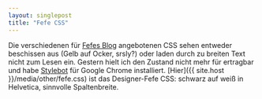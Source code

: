 ```yaml
---
layout: singlepost
title: "Fefe CSS"
---
```


Die verschiedenen für [Fefes Blog](http://blog.fefe.de) angebotenen CSS sehen entweder beschissen aus (Gelb auf Ocker, srsly?) oder laden durch zu breiten Text nicht zum Lesen ein. Gestern hielt ich den Zustand nicht mehr für ertragbar und habe [Stylebot](https://chrome.google.com/webstore/detail/oiaejidbmkiecgbjeifoejpgmdaleoha) für Google Chrome installiert. [Hier]({{ site.host }}/media/other/fefe.css) ist das Designer-Fefe CSS: schwarz auf weiß in Helvetica, sinnvolle Spaltenbreite.